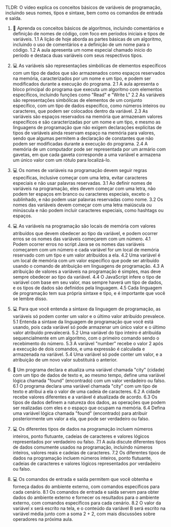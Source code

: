 TLDR: O vídeo explica os conceitos básicos de variáveis de programação, incluindo seus nomes, tipos e sintaxe, bem como os comandos de entrada e saída.

1. 📝 Aprenda os conceitos básicos de algoritmos, incluindo comentários e definição de nomes de código, com foco em períodos iniciais e tipos de variáveis.
 1.1 A lição de hoje aborda as partes básicas de um algoritmo, incluindo o uso de comentários e a definição de um nome para o código.
 1.2 A aula apresenta um nome especial chamado início do período e destaca duas variáveis com seus respectivos tipos.

2. 💻 As variáveis são representações simbólicas de elementos específicos com um tipo de dados que são armazenados como espaços reservados na memória, caracterizados por um nome e um tipo, e podem ser modificados durante a execução do programa.
 2.1 A aula apresenta o bloco principal do programa que executa um algoritmo com elementos específicos, incluindo funções como "Read" e "Write L"
 2.2 As variáveis são representações simbólicas de elementos de um conjunto específico, com um tipo de dados específico, como números inteiros ou caracteres, que podem ser colocados dentro da variável.
 2.3 As variáveis são espaços reservados na memória que armazenam valores específicos e são caracterizadas por um nome e um tipo, e mesmo as linguagens de programação que não exigem declarações explícitas de tipos de variáveis ainda reservam espaço na memória para valores, sendo que algumas permitem a declaração de constantes que não podem ser modificadas durante a execução do programa.
 2.4 A memória de um computador pode ser representada por um armário com gavetas, em que cada gaveta corresponde a uma variável e armazena um único valor com um rótulo para localizá-lo.

3. 💻 Os nomes de variáveis na programação devem seguir regras específicas, inclusive começar com uma letra, evitar caracteres especiais e não usar palavras reservadas.
 3.1 Ao definir nomes de variáveis na programação, eles devem começar com uma letra, não podem ter espaços em branco ou caracteres especiais, exceto o sublinhado, e não podem usar palavras reservadas como nome.
 3.2 Os nomes das variáveis devem começar com uma letra maiúscula ou minúscula e não podem incluir caracteres especiais, como hashtags ou espaços.

4. 💻 As variáveis na programação são locais de memória com valores atribuídos que devem obedecer ao tipo da variável, e podem ocorrer erros se os nomes das variáveis começarem com um número.
 4.1 Podem ocorrer erros no script Java se os nomes das variáveis começarem com um número e cada variável for um local de memória reservado com um tipo e um valor atribuídos a ela.
 4.2 Uma variável é um local de memória com um valor específico que pode ser atribuído usando o comando de atribuição em linguagens de programação.
 4.3 A atribuição de valores a variáveis na programação é simples, mas deve sempre obedecer ao tipo da variável.
 4.4 O JavaScript infere o tipo de variável com base em seu valor, mas sempre haverá um tipo de dados, e os tipos de dados são definidos pela linguagem.
 4.5 Cada linguagem de programação tem sua própria sintaxe e tipo, e é importante que você se lembre disso.

5. 💻 Para que você entenda a sintaxe da linguagem de programação, as variáveis só podem conter um valor e o último valor atribuído prevalece.
 5.1 Entenda a sintaxe da linguagem de programação que você está usando, pois cada variável só pode armazenar um único valor e o último valor atribuído prevalecerá.
 5.2 Uma variável do tipo inteiro é atribuída sequencialmente em um algoritmo, com o primeiro comando sendo o recebimento do número.
 5.3 A variável "number" recebe o valor 2 após a execução de dois comandos, e uma expressão é calculada e armazenada na variável.
 5.4 Uma variável só pode conter um valor, e a atribuição de um novo valor substituirá o anterior.

6. 📝 Um programa declara e atualiza uma variável chamada "city" (cidade) com um tipo de dados de texto e, ao mesmo tempo, define uma variável lógica chamada "found" (encontrado) com um valor verdadeiro ou falso.
 6.1 O programa declara uma variável chamada "city" com um tipo de texto e atribui a ela o valor de uma cadeia de caracteres.
 6.2 A cidade recebe valores diferentes e a variável é atualizada de acordo.
 6.3 Os tipos de dados definem a natureza dos dados, as operações que podem ser realizadas com eles e o espaço que ocupam na memória.
 6.4 Defina uma variável lógica chamada "found" (encontrado) para atribuir posteriormente um valor a ela, que pode ser verdadeiro ou falso.

7. 💻 Os diferentes tipos de dados na programação incluem números inteiros, ponto flutuante, cadeias de caracteres e valores lógicos representados por verdadeiro ou falso.
 7.1 A aula discute diferentes tipos de dados comumente usados na programação, incluindo números inteiros, valores reais e cadeias de caracteres.
 7.2 Os diferentes tipos de dados na programação incluem números inteiros, ponto flutuante, cadeias de caracteres e valores lógicos representados por verdadeiro ou falso.

8. 💻 Os comandos de entrada e saída permitem que você obtenha e forneça dados do ambiente externo, com comandos específicos para cada cenário.
 8.1 Os comandos de entrada e saída servem para obter dados do ambiente externo e fornecer os resultados para o ambiente externo, com comandos específicos para cada cenário.
 8.2 O valor da variável x será escrito na tela, e o conteúdo da variável B será escrito na variável média junto com a soma 2 + 2, com mais discussões sobre operadores na próxima aula.
